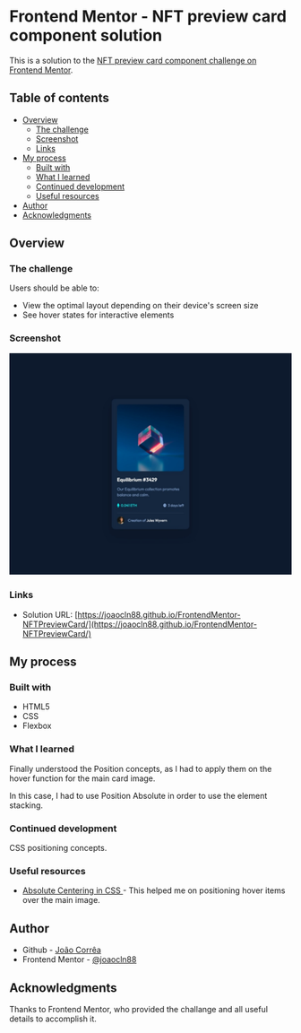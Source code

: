 # Frontend Mentor - NFT preview card component solution

This is a solution to the [NFT preview card component challenge on Frontend Mentor](https://www.frontendmentor.io/challenges/nft-preview-card-component-SbdUL_w0U).

## Table of contents

- [Overview](#overview)
  - [The challenge](#the-challenge)
  - [Screenshot](#screenshot)
  - [Links](#links)
- [My process](#my-process)
  - [Built with](#built-with)
  - [What I learned](#what-i-learned)
  - [Continued development](#continued-development)
  - [Useful resources](#useful-resources)
- [Author](#author)
- [Acknowledgments](#acknowledgments)

## Overview

### The challenge

Users should be able to:

- View the optimal layout depending on their device's screen size
- See hover states for interactive elements

### Screenshot

![](/images/solution.jpeg)

### Links

- Solution URL: [https://joaocln88.github.io/FrontendMentor-NFTPreviewCard/](https://joaocln88.github.io/FrontendMentor-NFTPreviewCard/)

## My process

### Built with

- HTML5
- CSS
- Flexbox

### What I learned

Finally understood the Position concepts, as I had to apply them on the hover function for the main card image.

In this case, I had to use Position Absolute in order to use the element stacking.

### Continued development

CSS positioning concepts.

### Useful resources

- [Absolute Centering in CSS
  ](https://medium.com/front-end-weekly/absolute-centering-in-css-ea3a9d0ad72e) - This helped me on positioning hover items over the main image.

## Author

- Github - [João Corrêa](https://www.your-site.com)
- Frontend Mentor - [@joaocln88](https://www.frontendmentor.io/profile/joaocln88)

## Acknowledgments

Thanks to Frontend Mentor, who provided the challange and all useful details to accomplish it.
